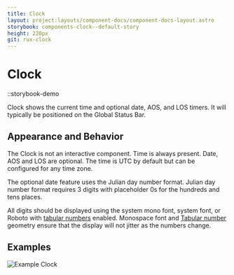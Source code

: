 ```yaml
---
title: Clock
layout: project:layouts/component-docs/component-docs-layout.astro
storybook: components-clock--default-story
height: 220px
git: rux-clock
---
```


# Clock

::storybook-demo

Clock shows the current time and optional date, AOS, and LOS timers. It will typically be positioned on the Global Status Bar.

## Appearance and Behavior

The Clock is not an interactive component. Time is always present. Date, AOS and LOS are optional. The time is UTC by default but can be configured for any time zone.

The optional date feature uses the Julian day number format. Julian day number format requires 3 digits with placeholder 0s for the hundreds and tens places.

All digits should be displayed using the system mono font, system font, or Roboto with [tabular numbers](https://developer.mozilla.org/en-US/docs/Web/CSS/font-variant-numeric) enabled. Monospace font and [Tabular number](https://www.fonts.com/content/learning/fontology/level-3/numbers/proportional-vs-tabular-figures) geometry ensure that the display will not jitter as the numbers change.

## Examples

![Example Clock](/img/components/clock-roboto-mono.png "Example Clock")
